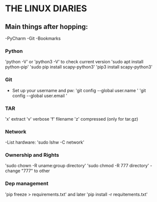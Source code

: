 # THE LINUX DIARIES


## Main things after hopping:
-PyCharm
-Git 
-Bookmarks


### Python

'python -V' or 'python3 -V' to check current version
'sudo apt install python-pip'
'sudo pip install scapy-python3'
'pip3 install scapy-python3'

### Git

- Set up your username and pw:
'git config --global user.name <username in double quotes>'
'git config --global user.email <email>'
  
   
### TAR 

'x' extract
'v' verbose
'f' filename
'z' compressed (only for tar.gz)

### Network

-List hardware: 'sudo lshw -C network'

### Ownership and Rights
'sudo chown -R uname:group directory'
'sudo chmod -R 777 directory' - change "777" to other

### Dep management
'pip freeze > requirements.txt' and later 'pip install -r requitements.txt'
